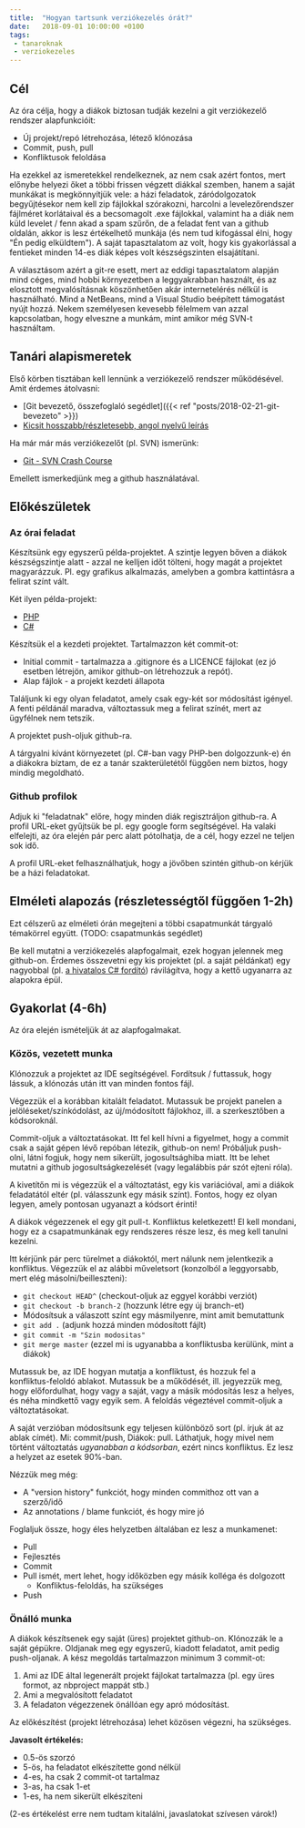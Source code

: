 ```yaml
---
title:  "Hogyan tartsunk verziókezelés órát?"
date:   2018-09-01 10:00:00 +0100
tags:
 - tanaroknak
 - verziokezeles
---
```


## Cél

Az óra célja, hogy a diákok biztosan tudják kezelni a git verziókezelő rendszer alapfunkcióit:

* Új projekt/repó létrehozása, létező klónozása
* Commit, push, pull
* Konfliktusok feloldása

Ha ezekkel az ismeretekkel rendelkeznek, az nem csak azért fontos, mert előnybe helyezi őket a többi frissen végzett diákkal szemben, hanem a saját munkákat is megkönnyítjük vele: a házi feladatok, záródolgozatok begyűjtésekor nem kell zip fájlokkal szórakozni, harcolni a levelezőrendszer fájlméret korlátaival és a becsomagolt .exe fájlokkal, valamint ha a diák nem küld levelet / fenn akad a spam szűrőn, de a feladat fent van a github oldalán, akkor is lesz értékelhető munkája (és nem tud kifogással élni, hogy "Én pedig elküldtem"). A saját tapasztalatom az volt, hogy kis gyakorlással a fentieket minden 14-es diák képes volt készségszinten elsajátítani.

A választásom azért a git-re esett, mert az eddigi tapasztalatom alapján mind céges, mind hobbi környezetben a leggyakrabban használt, és az elosztott megvalósításnak köszönhetően akár internetelérés nélkül is használható. Mind a NetBeans, mind a Visual Studio beépített támogatást nyújt hozzá. Nekem személyesen kevesebb félelmem van azzal kapcsolatban, hogy elveszne a munkám, mint amikor még SVN-t használtam.

## Tanári alapismeretek

Első körben tisztában kell lennünk a verziókezelő rendszer működésével. Amit érdemes átolvasni:

* [Git bevezető, összefoglaló segédlet]({{< ref "posts/2018-02-21-git-bevezeto" >}})
* [Kicsit hosszabb/részletesebb, angol nyelvű leírás](https://try.github.io/)

Ha már már más verziókezelőt (pl. SVN) ismerünk:

* [Git - SVN Crash Course](https://git-scm.com/course/svn.html)

Emellett ismerkedjünk meg a github használatával.

## Előkészületek

### Az órai feladat

Készítsünk egy egyszerű példa-projektet. A szintje legyen bőven a diákok készségszintje alatt - azzal ne kelljen időt tölteni, hogy magát a projektet magyarázzuk. Pl. egy grafikus alkalmazás, amelyben a gombra kattintásra a felirat színt vált.

Két ilyen példa-projekt:

* [PHP](https://github.com/hgabor/petrik-2017-13t-kozos)
* [C#](https://github.com/hgabor/petrik-2017-14s-kozos)

Készítsük el a kezdeti projektet. Tartalmazzon két commit-ot:

* Initial commit - tartalmazza a .gitignore és a LICENCE fájlokat (ez jó esetben létrejön, amikor github-on létrehozzuk a repót).
* Alap fájlok - a projekt kezdeti állapota

Találjunk ki egy olyan feladatot, amely csak egy-két sor módosítást igényel. A fenti példánál maradva, változtassuk meg a felirat színét, mert az ügyfélnek nem tetszik.

A projektet push-oljuk github-ra.

A tárgyalni kívánt környezetet (pl. C#-ban vagy PHP-ben dolgozzunk-e) én a diákokra bíztam, de ez a tanár szakterületétől függően nem biztos, hogy mindig megoldható.

### Github profilok

Adjuk ki "feladatnak" előre, hogy minden diák regisztráljon github-ra. A profil URL-eket gyűjtsük be pl. egy google form segítségével.
Ha valaki elfelejti, az óra elején pár perc alatt pótolhatja, de a cél, hogy ezzel ne teljen sok idő.

A profil URL-eket felhasználhatjuk, hogy a jövőben szintén github-on kérjük be a házi feladatokat.

## Elméleti alapozás (részletességtől függően 1-2h)

Ezt célszerű az elméleti órán megejteni a többi csapatmunkát tárgyaló témakörrel együtt. (TODO: csapatmunkás segédlet)

Be kell mutatni a verziókezelés alapfogalmait, ezek hogyan jelennek meg github-on. Érdemes összevetni egy kis projektet (pl. a saját példánkat) egy nagyobbal (pl. [a hivatalos C# fordító](https://github.com/dotnet/roslyn)) rávilágítva, hogy a kettő ugyanarra az alapokra épül.

## Gyakorlat (4-6h)

Az óra elején ismételjük át az alapfogalmakat. 

### Közös, vezetett munka

Klónozzuk a projektet az IDE segítségével. Fordítsuk / futtassuk, hogy lássuk, a klónozás után itt van minden fontos fájl.

Végezzük el a korábban kitalált feladatot. Mutassuk be projekt panelen a jelöléseket/színkódolást, az új/módosított fájlokhoz, ill. a szerkesztőben a kódsoroknál.

Commit-oljuk a változtatásokat. Itt fel kell hívni a figyelmet, hogy a commit csak a saját gépen lévő repóban létezik, github-on nem! Próbáljuk push-olni, látni fogjuk, hogy nem sikerült, jogosultsághiba miatt. Itt be lehet mutatni a github jogosultságkezelését (vagy legalábbis pár szót ejteni róla).

A kivetítőn mi is végezzük el a változtatást, egy kis variációval, ami a diákok feladatától eltér (pl. válasszunk egy másik színt). Fontos, hogy ez olyan legyen, amely pontosan ugyanazt a kódsort érinti!

A diákok végezzenek el egy git pull-t. Konfliktus keletkezett! El kell mondani, hogy ez a csapatmunkának egy rendszeres része lesz, és meg kell tanulni kezelni.

Itt kérjünk pár perc türelmet a diákoktól, mert nálunk nem jelentkezik a konfliktus. Végezzük el az alábbi műveletsort (konzolból a leggyorsabb, mert elég másolni/beilleszteni):

* `git checkout HEAD^` (checkout-oljuk az eggyel korábbi verziót)
* `git checkout -b branch-2` (hozzunk létre egy új branch-et)
* Módosítsuk a válaszott színt egy másmilyenre, mint amit bemutattunk
* `git add .` (adjunk hozzá minden módosított fájlt)
* `git commit -m "Szin modositas"`
* `git merge master` (ezzel mi is ugyanabba a konfliktusba kerülünk, mint a diákok)

Mutassuk be, az IDE hogyan mutatja a konfliktust, és hozzuk fel a konfliktus-feloldó ablakot. Mutassuk be a működését, ill. jegyezzük meg, hogy előfordulhat, hogy vagy a saját, vagy a másik módosítás lesz a helyes, és néha mindkettő vagy egyik sem. A feloldás végeztével commit-oljuk a változtatásokat.

A saját verzióban módosítsunk egy teljesen különböző sort (pl. írjuk át az ablak címét). Mi: commit/push, Diákok: pull. Láthatjuk, hogy mivel nem történt változtatás *ugyanabban a kódsorban*, ezért nincs konfliktus. Ez lesz a helyzet az esetek 90%-ban.

Nézzük meg még:
* A "version history" funkciót, hogy minden commithoz ott van a szerző/idő
* Az annotations / blame funkciót, és hogy mire jó

Foglaljuk össze, hogy éles helyzetben általában ez lesz a munkamenet:
* Pull
* Fejlesztés
* Commit
* Pull ismét, mert lehet, hogy időközben egy másik kolléga és dolgozott
  * Konfliktus-feloldás, ha szükséges
* Push

### Önálló munka

A diákok készítsenek egy saját (üres) projektet github-on. Klónozzák le a saját gépükre. Oldjanak meg egy egyszerű, kiadott feladatot, amit pedig push-oljanak. A kész megoldás tartalmazzon minimum 3 commit-ot:

1. Ami az IDE által legenerált projekt fájlokat tartalmazza (pl. egy üres formot, az nbproject mappát stb.)
2. Ami a megvalósított feladatot
3. A feladaton végezzenek önállóan egy apró módosítást.

Az előkészítést (projekt létrehozása) lehet közösen végezni, ha szükséges.

**Javasolt értékelés:**

* 0.5-ös szorzó
* 5-ös, ha feladatot elkészítette gond nélkül
* 4-es, ha csak 2 commit-ot tartalmaz
* 3-as, ha csak 1-et
* 1-es, ha nem sikerült elkészíteni

(2-es értékelést erre nem tudtam kitalálni, javaslatokat szívesen várok!)
